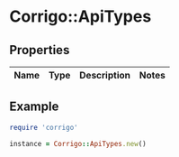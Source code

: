 # Corrigo::ApiTypes

## Properties

| Name | Type | Description | Notes |
| ---- | ---- | ----------- | ----- |

## Example

```ruby
require 'corrigo'

instance = Corrigo::ApiTypes.new()
```


